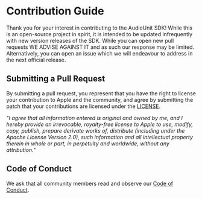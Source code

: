 # Contribution Guide

Thank you for your interest in contributing to the AudioUnit SDK! While this is an open-source project in spirit, it is intended to be updated infrequently with new version releases of the SDK. 
While you can open new pull requests WE ADVISE AGAINST IT and as such our response may be limited. Alternatively, you can open an issue which we will endeavour to address in the next official release.

## Submitting a Pull Request

By submitting a pull request, you represent that you have the right to license your contribution to Apple and the community, and agree by submitting the patch that your contributions are licensed under the [LICENSE](LICENSE.md).

*"I agree that all information entered is original and owned by me, and I hereby provide an irrevocable, royalty-free license to Apple to use, modify, copy, publish, prepare derivate works of, distribute (including under the Apache License Version 2.0), such information and all intellectual property therein in whole or part, in perpetuity and worldwide, without any attribution."*


## Code of Conduct

We ask that all community members read and observe our [Code of Conduct](CODE_OF_CONDUCT.md).
